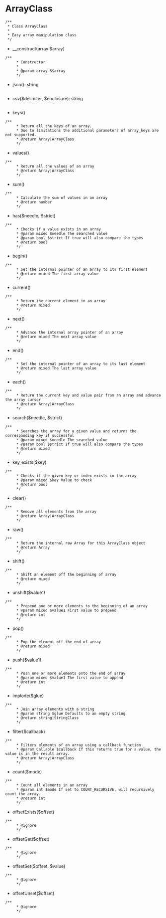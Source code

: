 # ArrayClass
```
/**
 * Class ArrayClass
 * 
 * Easy array manipulation class
 */
```
- __construct(array $array)
```
/**
     * Constructor
     *
     * @param array &$array
     */
```
- json(): string
```

```
- csv($delimiter, $enclosure): string
```

```
- keys()
```
/**
     * Return all the keys of an array.
     * Due to limitations the additional parameters of array_keys are not supported.
     * @return Array|ArrayClass
     */
```
- values()
```
/**
     * Return all the values of an array
     * @return Array|ArrayClass
     */
```
- sum()
```
/**
     * Calculate the sum of values in an array
     * @return number
     */
```
- has($needle, $strict)
```
/**
     * Checks if a value exists in an array
     * @param mixed $needle The searched value
     * @param bool $strict If true will also compare the types
     * @return bool
     */
```
- begin()
```
/**
     * Set the internal pointer of an array to its first element
     * @return mixed The first array value
     */
```
- current()
```
/**
     * Return the current element in an array
     * @return mixed
     */
```
- next()
```
/**
     * Advance the internal array pointer of an array
     * @return mixed The next array value
     */
```
- end()
```
/**
     * Set the internal pointer of an array to its last element
     * @return mixed The last array value
     */
```
- each()
```
/**
     * Return the current key and value pair from an array and advance the array cursor
     * @return Array|ArrayClass
     */
```
- search($needle, $strict)
```
/**
     * Searches the array for a given value and returns the corresponding key if successful
     * @param mixed $needle The searched value
     * @param bool $strict If true will also compare the types
     * @return mixed
     */
```
- key_exists($key)
```
/**
     * Checks if the given key or index exists in the array
     * @param mixed $key Value to check
     * @return bool
     */
```
- clear()
```
/**
     * Remove all elements from the array
     * @return Array|ArrayClass
     */
```
- raw()
```
/**
     * Return the internal raw Array for this ArrayClass object
     * @return Array
     */
```
- shift()
```
/**
     * Shift an element off the beginning of array
     * @return mixed
     */
```
- unshift($value1)
```
/**
     * Prepend one or more elements to the beginning of an array
     * @param mixed $value1 First value to prepend
     * @return int
     */
```
- pop()
```
/**
     * Pop the element off the end of array
     * @return mixed
     */
```
- push($value1)
```
/**
     * Push one or more elements onto the end of array
     * @param mixed $value1 The first value to append
     * @return int
     */
```
- implode($glue)
```
/**
     * Join array elements with a string
     * @param string $glue Defaults to an empty string
     * @return string|StringClass
     */
```
- filter($callback)
```
/**
     * Filters elements of an array using a callback function
     * @param Callable $callback If this returns true for a value, the value is in the result array.
     * @return Array|ArrayClass
     */
```
- count($mode)
```
/**
     * Count all elements in an array
     * @param int $mode If set to COUNT_RECURSIVE, will recursively count the array.
     * @return int
     */
```
- offsetExists($offset)
```
/**
     * @ignore
     */
```
- offsetGet($offset)
```
/**
     * @ignore
     */
```
- offsetSet($offset, $value)
```
/**
     * @ignore
     */
```
- offsetUnset($offset)
```
/**
     * @ignore
     */
```

